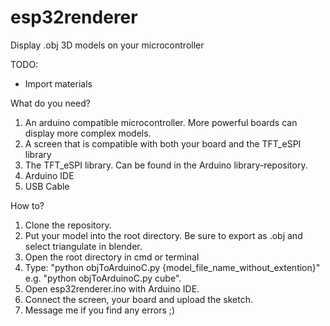 # esp32renderer
Display .obj 3D models on your microcontroller

TODO: 
 - Import materials
 
What do you need?
 1. An arduino compatible microcontroller. More powerful boards can display more complex models.
 2. A screen that is compatible with both your board and the TFT_eSPI library
 3. The TFT_eSPI library. Can be found in the Arduino library-repository.
 4. Arduino IDE
 5. USB Cable

How to?
 1. Clone the repository.
 2. Put your model into the root directory. Be sure to export as .obj and select triangulate in blender.
 3. Open the root directory in cmd or terminal
 4. Type: "python objToArduinoC.py {model_file_name_without_extention}" e.g. "python objToArduinoC.py cube".
 5. Open esp32renderer.ino with Arduino IDE.
 6. Connect the screen, your board and upload the sketch.
 7. Message me if you find any errors ;)